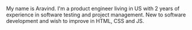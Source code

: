 My name is Aravind. I'm a product engineer living in US with 2 years of experience in software testing and project management. New to software development and wish to improve in HTML, CSS and JS.
